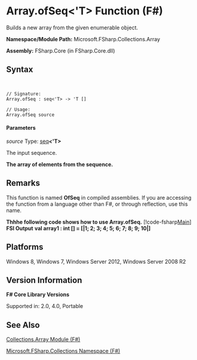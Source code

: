 # Array.ofSeq<'T> Function (F#)

Builds a new array from the given enumerable object.

**Namespace/Module Path:** Microsoft.FSharp.Collections.Array

**Assembly:** FSharp.Core (in FSharp.Core.dll)


## Syntax


```


// Signature:
Array.ofSeq : seq<'T> -> 'T []

// Usage:
Array.ofSeq source

```



#### Parameters
*source*
Type: [seq](http://msdn.microsoft.com/en-us/library/2f0c87c6-8a0d-4d33-92a6-10d1d037ce75)**&lt;'T&gt;**


The input sequence.



**The array of elements from the sequence.**
## Remarks
This function is named **OfSeq** in compiled assemblies. If you are accessing the function from a language other than F#, or through reflection, use this name.

**Thhhe following code shows how to use Array.ofSeq.**
[!code-fsharp[Main](snippets/fsarrays/snippet60.fs)]
**FSI Output**
**val array1 : int [] = [|1; 2; 3; 4; 5; 6; 7; 8; 9; 10|]**
## Platforms
Windows 8, Windows 7, Windows Server 2012, Windows Server 2008 R2


## Version Information
**F# Core Library Versions**

Supported in: 2.0, 4.0, Portable




## See Also
[Collections.Array Module &#40;F&#35;&#41;](Collections.Array-Module-%28FSharp%29.md)

[Microsoft.FSharp.Collections Namespace &#40;F&#35;&#41;](Microsoft.FSharp.Collections-Namespace-%28FSharp%29.md)

